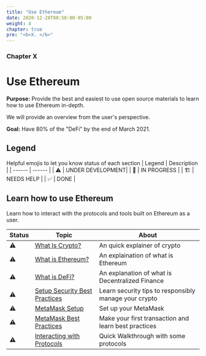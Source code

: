 ```yaml
---
title: "Use Ethereum"
date: 2020-12-28T00:50:00-05:00
weight: 4
chapter: true
pre: "<b>X. </b>"
---
```


### Chapter X

# Use Ethereum

**Purpose:** Provide the best and easiest to use open source materials to learn how to use Ethereum in-depth.

We will provide an overview from the user's perspective.

**Goal:** Have 80% of the "DeFi" by the end of March 2021.

## Legend

Helpful emojis to let you know status of each section
| Legend | Description |
| ------ | ------ |
| ⚠️                     | UNDER DEVELOPMENT|
| 👷                    | IN PROGRESS      |
| 🏗️                    | NEEDS HELP       |
| ✅                    | DONE             |

## Learn how to use Ethereum

Learn how to interact with the protocols and tools built on Ethereum as a user.

| Status | Topic | About |
| ------ | ------ |------ |
|⚠️| [What Is Crypto?](what_is_crypto.md) |An quick explainer of crypto|
|⚠️| [What is Ethereum?](what_is_ethereum.md) |An explaination of what is Ethereum|
|⚠️| [What is DeFi?](what_is_defi.md]) |An explanation of what is Decentralized Finance|
|⚠️| [Setup Security Best Practices](setup_security_best_practices.md) |Learn security tips to responsibly manage your crypto|
|⚠️| [MetaMask Setup](metaMask_setup.md) |Set up your MetaMask|
|⚠️| [MetaMask Best Practices](metamask_best_practices.md) |Make your first transaction and learn best practices|
|⚠️| [Interacting with Protocols](interacting_with_protcols.md) |Quick Walkthrough with some protocols|
